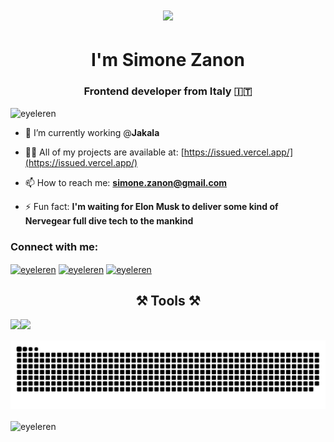 <h1 align="center">
    <img src="https://readme-typing-svg.herokuapp.com/?font=Righteous&size=35&center=true&vCenter=true&width=500&height=70&duration=4000&lines=Hi!+👋;" />
</h1>

<h1 align="center">I'm Simone Zanon</h1>
<h3 align="center">Frontend developer from Italy 🇮🇹</h3>

<p align="left"> <img src="https://komarev.com/ghpvc/?username=eyeleren&label=Profile%20views&color=0e75b6&style=flat" alt="eyeleren" /> </p>

- 💼 I’m currently working @**Jakala**

- 👨‍💻 All of my projects are available at: [https://issued.vercel.app/](https://issued.vercel.app/)

- 📫 How to reach me: **simone.zanon@gmail.com**

- ⚡ Fun fact: **I'm waiting for Elon Musk to deliver some kind of Nervegear full dive tech to the mankind**

<h3 align="left">Connect with me:</h3>
<p align="left">
<a href="https://twitter.com/eyeleren" target="blank"><img align="center" src="https://raw.githubusercontent.com/rahuldkjain/github-profile-readme-generator/master/src/images/icons/Social/twitter.svg" alt="eyeleren" height="30" width="40" /></a>
<a href="https://instagram.com/eyeleren" target="blank"><img align="center" src="https://raw.githubusercontent.com/rahuldkjain/github-profile-readme-generator/master/src/images/icons/Social/instagram.svg" alt="eyeleren" height="30" width="40" /></a>
<a href="https://www.youtube.com/channel/UCG9dqJnMR1GhP2YN3FOsG3g" target="blank"><img align="center" src="https://raw.githubusercontent.com/rahuldkjain/github-profile-readme-generator/master/src/images/icons/Social/youtube.svg" alt="eyeleren" height="30" width="40" /></a>
</p>

<h2 align="center">⚒️ Tools ⚒️</h2>
<div align="center">
    <img align="left" src="https://skillicons.dev/icons?i=bootstrap,html,css,sass,php,react,vscode,github,git" />
    <img align="left" src="https://skillicons.dev/icons?i=nodejs,javascript,mongodb,nextjs,mysql,postman" /><br>
</div>
<br>

 <img alt="snake eating my contributions" src="https://raw.githubusercontent.com/salesp07/salesp07/output/github-contribution-grid-snake.svg" />

<br>
<p><img align="center" src="https://github-readme-stats.vercel.app/api/top-langs?username=eyeleren&show_icons=true&theme=dark&locale=en&layout=compact" alt="eyeleren" /></p>
